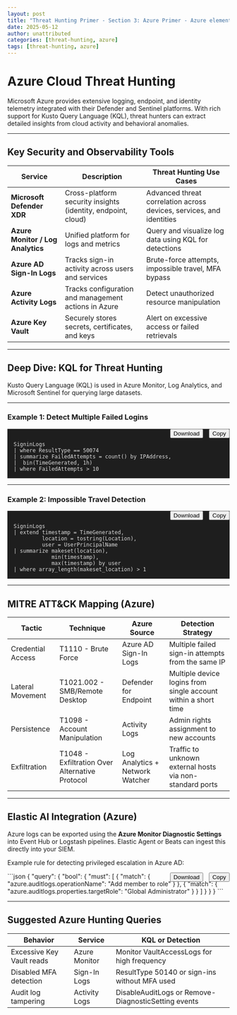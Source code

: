 ```yaml
---
layout: post
title: "Threat Hunting Primer - Section 3: Azure Primer - Azure elements & KQL Deep Dive"
date: 2025-05-12
author: unattributed
categories: [threat-hunting, azure]
tags: [threat-hunting, azure]
---
```


# Azure Cloud Threat Hunting

Microsoft Azure provides extensive logging, endpoint, and identity telemetry integrated with their Defender and Sentinel platforms. With rich support for Kusto Query Language (KQL), threat hunters can extract detailed insights from cloud activity and behavioral anomalies.

---

## Key Security and Observability Tools

<table>
  <thead>
    <tr><th>Service</th><th>Description</th><th>Threat Hunting Use Cases</th></tr>
  </thead>
  <tbody>
    <tr>
      <td><strong>Microsoft Defender XDR</strong></td>
      <td>Cross-platform security insights (identity, endpoint, cloud)</td>
      <td>Advanced threat correlation across devices, services, and identities</td>
    </tr>
    <tr>
      <td><strong>Azure Monitor / Log Analytics</strong></td>
      <td>Unified platform for logs and metrics</td>
      <td>Query and visualize log data using KQL for detections</td>
    </tr>
    <tr>
      <td><strong>Azure AD Sign-In Logs</strong></td>
      <td>Tracks sign-in activity across users and services</td>
      <td>Brute-force attempts, impossible travel, MFA bypass</td>
    </tr>
    <tr>
      <td><strong>Azure Activity Logs</strong></td>
      <td>Tracks configuration and management actions in Azure</td>
      <td>Detect unauthorized resource manipulation</td>
    </tr>
    <tr>
      <td><strong>Azure Key Vault</strong></td>
      <td>Securely stores secrets, certificates, and keys</td>
      <td>Alert on excessive access or failed retrievals</td>
    </tr>
  </tbody>
</table>

---

## Deep Dive: KQL for Threat Hunting

Kusto Query Language (KQL) is used in Azure Monitor, Log Analytics, and Microsoft Sentinel for querying large datasets.

---

### Example 1: Detect Multiple Failed Logins

<div style="position:relative;">
  <button onclick="copyCode('code4')" style="position:absolute;top:0;right:0;">Copy</button>
  <button onclick="downloadCode('code4', 'failed_login_kql.txt')" style="position:absolute;top:0;right:60px;">Download</button>
</div>
<pre id="code4" style="background:#1e1e1e;color:#dcdcdc;padding:1em;"><code>
SigninLogs
| where ResultType == 50074
| summarize FailedAttempts = count() by IPAddress, 
|  bin(TimeGenerated, 1h)
| where FailedAttempts > 10
</code></pre>

---

### Example 2: Impossible Travel Detection

<div style="position:relative;">
  <button onclick="copyCode('code5')" style="position:absolute;top:0;right:0;">Copy</button>
  <button onclick="downloadCode('code5', 'impossible_travel_kql.txt')" style="position:absolute;top:0;right:60px;">Download</button>
</div>
<pre id="code5" style="background:#1e1e1e;color:#dcdcdc;padding:1em;"><code>
SigninLogs
| extend timestamp = TimeGenerated, 
         location = tostring(Location), 
         user = UserPrincipalName
| summarize makeset(location), 
            min(timestamp), 
            max(timestamp) by user
| where array_length(makeset_location) > 1
</code></pre>

---

## MITRE ATT&CK Mapping (Azure)

<table>
  <thead>
    <tr><th>Tactic</th><th>Technique</th><th>Azure Source</th><th>Detection Strategy</th></tr>
  </thead>
  <tbody>
    <tr>
      <td>Credential Access</td>
      <td>T1110 - Brute Force</td>
      <td>Azure AD Sign-In Logs</td>
      <td>Multiple failed sign-in attempts from the same IP</td>
    </tr>
    <tr>
      <td>Lateral Movement</td>
      <td>T1021.002 - SMB/Remote Desktop</td>
      <td>Defender for Endpoint</td>
      <td>Multiple device logins from single account within a short time</td>
    </tr>
    <tr>
      <td>Persistence</td>
      <td>T1098 - Account Manipulation</td>
      <td>Activity Logs</td>
      <td>Admin rights assignment to new accounts</td>
    </tr>
    <tr>
      <td>Exfiltration</td>
      <td>T1048 - Exfiltration Over Alternative Protocol</td>
      <td>Log Analytics + Network Watcher</td>
      <td>Traffic to unknown external hosts via non-standard ports</td>
    </tr>
  </tbody>
</table>

---

## Elastic AI Integration (Azure)

Azure logs can be exported using the **Azure Monitor Diagnostic Settings** into Event Hub or Logstash pipelines. Elastic Agent or Beats can ingest this directly into your SIEM.

Example rule for detecting privileged escalation in Azure AD:

<div style="position:relative;">
  <button onclick="copyCode('code6')" style="position:absolute;top:0;right:0;">Copy</button>
  <button onclick="downloadCode('code6', 'elastic_azuread_admin.json')" style="position:absolute;top:0;right:60px;">Download</button>
</div>
```json
{
  "query": {
    "bool": {
      "must": [
        { "match": { "azure.auditlogs.operationName": "Add member to role" } },
        { "match": { "azure.auditlogs.properties.targetRole": "Global Administrator" } }
      ]
    }
  }
}
```

---

## Suggested Azure Hunting Queries

<table>
  <thead>
    <tr><th>Behavior</th><th>Service</th><th>KQL or Detection</th></tr>
  </thead>
  <tbody>
    <tr>
      <td>Excessive Key Vault reads</td>
      <td>Azure Monitor</td>
      <td>Monitor VaultAccessLogs for high frequency</td>
    </tr>
    <tr>
      <td>Disabled MFA detection</td>
      <td>Sign-In Logs</td>
      <td>ResultType 50140 or sign-ins without MFA used</td>
    </tr>
    <tr>
      <td>Audit log tampering</td>
      <td>Activity Logs</td>
      <td>DisableAuditLogs or Remove-DiagnosticSetting events</td>
    </tr>
  </tbody>
</table>